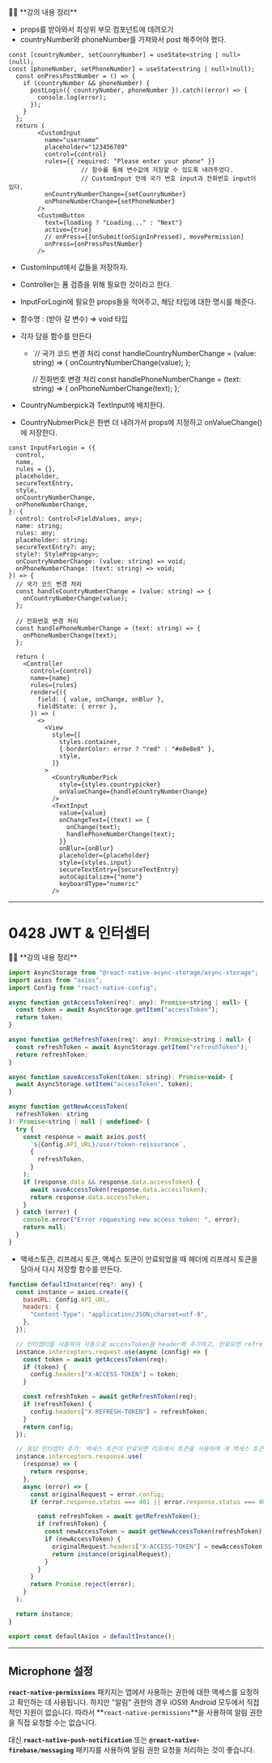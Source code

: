 <aside>
👯‍♀️ **강의 내용 정리**

</aside>

- props를 받아와서 최상위 부모 컴포넌트에 데려오기
- countryNumber와 phoneNumber를 가져와서 post 해주어야 했다.

```tsx
const [countryNumber, setCounryNumber] = useState<string | null>(null);
const [phoneNumber, setPhoneNumber] = useState<string | null>(null);
  const onPressPostNumber = () => {
    if (countryNumber && phoneNumber) {
      postLogin({ countryNumber, phoneNumber }).catch((error) => {
        console.log(error);
      });
    }
  };
  return (
        <CustomInput
          name="username"
          placeholder="123456789"
          control={control}
          rules={{ required: "Please enter your phone" }}
                    // 함수를 통해 변수값에 저장할 수 있도록 내려주었다.
                    // CustomInput 안에 국가 번호 input과 전화번호 input이 있다.
          onCountryNumberChange={setCounryNumber}
          onPhoneNumberChange={setPhoneNumber}
        />
        <CustomButton
          text={loading ? "Loading..." : "Next"}
          active={true}
          // onPress={[onSubmit(onSignInPressed), movePermission]
          onPress={onPressPostNumber}
        />
```

- CustomInput에서 값들을 저장하자.

- Controller는 폼 검증을 위해 필요한 것이라고 한다.

- InputForLogin에 필요한 props들을 적어주고, 해당 타입에 대한 명시를 해준다.

- 함수명 : (받아 갈 변수) ⇒ void 타입

- 각자 담을 함수를 만든다
  
  - `// 국가 코드 변경 처리
    const handleCountryNumberChange = (value: string) => {
      onCountryNumberChange(value);
    };
    
    // 전화번호 변경 처리
    const handlePhoneNumberChange = (text: string) => {
      onPhoneNumberChange(text);
    };`

- CountryNumberpick과 TextInput에 배치한다.

- CountryNubmerPick은 한번 더 내려가서 props에 지정하고 onValueChange()에 저장한다.

```tsx
const InputForLogin = ({
  control,
  name,
  rules = {},
  placeholder,
  secureTextEntry,
  style,
  onCountryNumberChange,
  onPhoneNumberChange,
}: {
  control: Control<FieldValues, any>;
  name: string;
  rules: any;
  placeholder: string;
  secureTextEntry?: any;
  style?: StyleProp<any>;
  onCountryNumberChange: (value: string) => void;
  onPhoneNumberChange: (text: string) => void;
}) => {
  // 국가 코드 변경 처리
  const handleCountryNumberChange = (value: string) => {
    onCountryNumberChange(value);
  };

  // 전화번호 변경 처리
  const handlePhoneNumberChange = (text: string) => {
    onPhoneNumberChange(text);
  };

  return (
    <Controller
      control={control}
      name={name}
      rules={rules}
      render={({
        field: { value, onChange, onBlur },
        fieldState: { error },
      }) => (
        <>
          <View
            style={[
              styles.container,
              { borderColor: error ? "red" : "#e8e8e8" },
              style,
            ]}
          >
            <CountryNumberPick
              style={styles.countrypicker}
              onValueChange={handleCountryNumberChange}
            />
            <TextInput
              value={value}
              onChangeText={(text) => {
                onChange(text);
                handlePhoneNumberChange(text);
              }}
              onBlur={onBlur}
              placeholder={placeholder}
              style={styles.input}
              secureTextEntry={secureTextEntry}
              autoCapitalize={"none"}
              keyboardType="numeric"
            />
```

---

# 0428 JWT & 인터셉터

<aside>
👯‍♀️ **강의 내용 정리**

</aside>

```jsx
import AsyncStorage from "@react-native-async-storage/async-storage";
import axios from "axios";
import Config from "react-native-config";

async function getAccessToken(req?: any): Promise<string | null> {
  const token = await AsyncStorage.getItem("accessToken");
  return token;
}

async function getRefreshToken(req?: any): Promise<string | null> {
  const refreshToken = await AsyncStorage.getItem("refreshToken");
  return refreshToken;
}

async function saveAccessToken(token: string): Promise<void> {
  await AsyncStorage.setItem("accessToken", token);
}

async function getNewAccessToken(
  refreshToken: string
): Promise<string | null | undefined> {
  try {
    const response = await axios.post(
      `${Config.API_URL}/user/token-reissurance`,
      {
        refreshToken,
      }
    );
    if (response.data && response.data.accessToken) {
      await saveAccessToken(response.data.accessToken);
      return response.data.accessToken;
    }
  } catch (error) {
    console.error("Error requesting new access token: ", error);
    return null;
  }
}
```

- 액세스토큰, 리프레시 토큰, 액세스 토큰이 만료되었을 때 헤더에 리프레시 토큰을 담아서 다시 저장할 함수를 만든다.

```jsx
function defaultInstance(req?: any) {
  const instance = axios.create({
    baseURL: Config.API_URL,
    headers: {
      "Content-Type": "application/JSON;charset=utf-8",
    },
  });

  // 인터셉터를 사용하여 자동으로 accessToken을 header에 추가하고, 만료되면 refreshToken을 헤더에 추가.
  instance.interceptors.request.use(async (config) => {
    const token = await getAccessToken(req);
    if (token) {
      config.headers["X-ACCESS-TOKEN"] = token;
    }

    const refreshToken = await getRefreshToken(req);
    if (refreshToken) {
      config.headers["X-REFRESH-TOKEN"] = refreshToken;
    }
    return config;
  });

  // 응답 인터셉터 추가: 액세스 토큰이 만료되면 리프레시 토큰을 사용하여 새 액세스 토큰을 얻어옴
  instance.interceptors.response.use(
    (response) => {
      return response;
    },
    async (error) => {
      const originalRequest = error.config;
      if (error.response.status === 401 || error.response.status === 400 ) {

        const refreshToken = await getRefreshToken();
        if (refreshToken) {
          const newAccessToken = await getNewAccessToken(refreshToken);
          if (newAccessToken) {
            originalRequest.headers["X-ACCESS-TOKEN"] = newAccessToken;
            return instance(originalRequest);
          }
        }
      }
      return Promise.reject(error);
    }
  );

  return instance;
}

export const defaultAxios = defaultInstance();
```

---

## Microphone 설정

**`react-native-permissions`** 패키지는 앱에서 사용하는 권한에 대한 액세스를 요청하고 확인하는 데 사용됩니다. 하지만 "알림" 권한의 경우 iOS와 Android 모두에서 직접적인 지원이 없습니다. 따라서 **`react-native-permissions`**을 사용하여 알림 권한을 직접 요청할 수는 없습니다.

대신 **`react-native-push-notification`** 또는 **`@react-native-firebase/messaging`** 패키지를 사용하여 알림 권한 요청을 처리하는 것이 좋습니다.